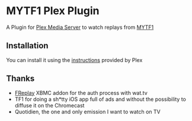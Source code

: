 # MYTF1 Plex Plugin
A Plugin for [Plex Media Server](http://plex.tv) to watch replays from [MYTF1](http://tf1.fr)


## Installation

You can install it using the [instructions](https://support.plex.tv/hc/en-us/articles/201187656-How-do-I-manually-install-a-channel-) provided by Plex


## Thanks

- [FReplay](https://github.com/spmjc/plugin.video.freplay) XBMC addon for the auth process with wat.tv
- TF1 for doing a sh*tty iOS app full of ads and without the possibility to diffuse it on the Chromecast
- Quotidien, the one and only emission I want to watch on TV
